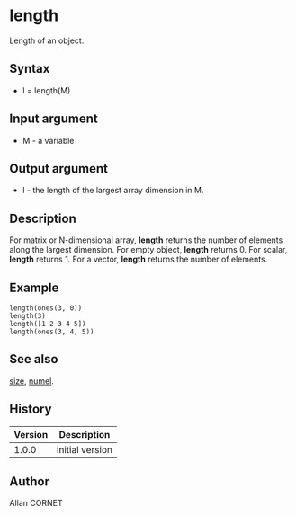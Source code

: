 

# length

Length of an object.

## Syntax

- l = length(M)

## Input argument

 - M - a variable

## Output argument

 - l - the length of the largest array dimension in M.

## Description


  <p>For matrix or N-dimensional array, <b>length</b> returns the number of elements along the largest dimension.
		For empty object, <b>length</b> returns 0. For scalar, <b>length</b> returns 1. For a vector, <b>length</b> returns the number of elements. </p>


## Example

```Nelson
length(ones(3, 0))
length(3)
length([1 2 3 4 5])
length(ones(3, 4, 5))
```

## See also

[size](size.md), [numel](numel.md).
## History

|Version|Description|
|------|------|
|1.0.0|initial version|


## Author

Allan CORNET



